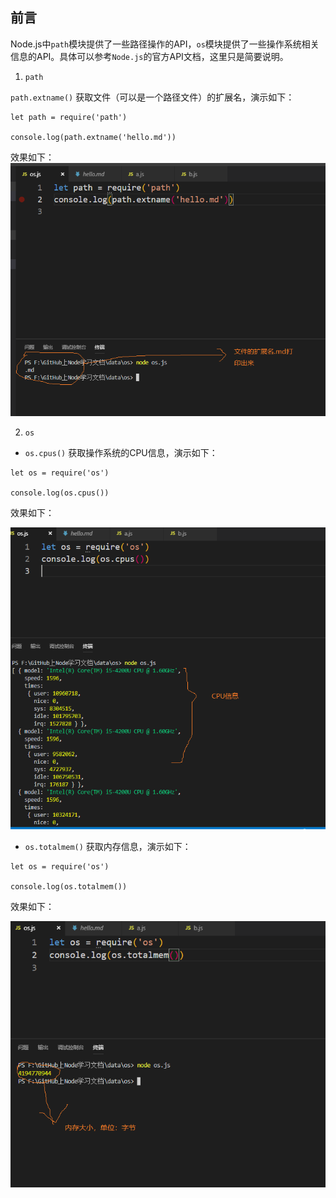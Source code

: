 ## 前言

Node.js中`path`模块提供了一些路径操作的API，`os`模块提供了一些操作系统相关信息的API。具体可以参考`Node.js`的官方API文档，这里只是简要说明。

1. `path`

`path.extname()` 获取文件（可以是一个路径文件）的扩展名，演示如下：

```
let path = require('path')

console.log(path.extname('hello.md'))
```
效果如下：
![node演示](../node学习图片资源/11.png)

2. `os`

* `os.cpus()` 获取操作系统的CPU信息，演示如下：

```
let os = require('os')

console.log(os.cpus())
```
效果如下：

![node演示](../node学习图片资源/12.png)

* `os.totalmem()` 获取内存信息，演示如下：

```
let os = require('os')

console.log(os.totalmem())
```
效果如下：

![node演示](../node学习图片资源/13.png)